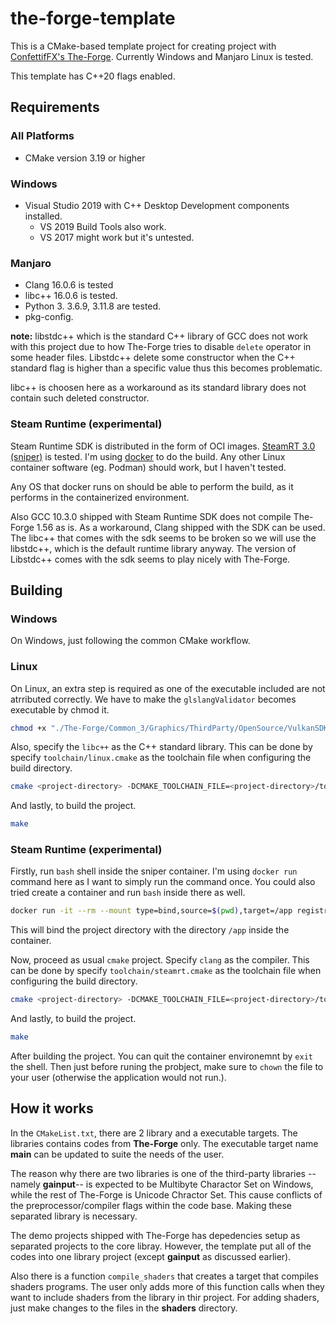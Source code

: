 # the-forge-template

This is a CMake-based template project for creating project with [ConfettifFX's The-Forge](https://github.com/ConfettiFX/The-Forge). 
Currently Windows and Manjaro Linux is tested.

This template has C++20 flags enabled.

## Requirements

### All Platforms

* CMake version 3.19 or higher

### Windows

* Visual Studio 2019 with C++ Desktop Development components installed.
  * VS 2019 Build Tools also work.
  * VS 2017 might work but it's untested.

### Manjaro

* Clang 16.0.6 is tested
* libc++ 16.0.6 is tested.
* Python 3. 3.6.9, 3.11.8 are tested.
* pkg-config.

**note:** libstdc++ which is the standard C++ library of GCC does not work with this project due to how The-Forge tries
to disable `delete` operator in some header files. Libstdc++ delete some constructor when the C++ standard flag is
higher than a specific value thus this becomes problematic.

libc++ is choosen here as a workaround as its standard library does not contain such deleted constructor.

### Steam Runtime (experimental)

Steam Runtime SDK is distributed in the form of OCI images. [SteamRT 3.0 (sniper)](https://gitlab.steamos.cloud/steamrt/sniper/sdk)
is tested. I'm using [docker](https://www.docker.com/) to do the build. Any other Linux container software (eg. Podman)
should work, but I haven't tested.

Any OS that docker runs on should be able to perform the build, as it performs in the containerized environment.

Also GCC 10.3.0 shipped with Steam Runtime SDK does not compile The-Forge 1.56 as is. As a workaround, Clang shipped with the SDK can be used. The libc++ that comes with the sdk seems to be broken so we will use the libstdc++, which is the default runtime library anyway. The version of Libstdc++ comes with the sdk seems to play nicely with The-Forge.

## Building

### Windows

On Windows, just following the common CMake workflow. 

### Linux
On Linux, an extra step is required as one of the executable included are not atrributed correctly. We have to
make the `glslangValidator` becomes executable by chmod it.

```sh
chmod +x "./The-Forge/Common_3/Graphics/ThirdParty/OpenSource/VulkanSDK/bin/Linux/glslangValidator"
```

Also, specify the `libc++` as the C++ standard library. This can be done by specify `toolchain/linux.cmake` as
the toolchain file when configuring the build directory.

```sh
cmake <project-directory> -DCMAKE_TOOLCHAIN_FILE=<project-directory>/toolchain/linux.cmake    
```

And lastly, to build the project.

```sh
make
```

### Steam Runtime (experimental)

Firstly, run `bash` shell inside the sniper container. I'm using `docker run` command here as I want to simply run the command once.
You could also tried create a container and run `bash` inside there as well.

```sh
docker run -it --rm --mount type=bind,source=$(pwd),target=/app registry.gitlab.steamos.cloud/steamrt/sniper/sdk bash
```
This will bind the project directory with the directory `/app` inside the container.

Now, proceed as usual `cmake` project. Specify `clang` as the compiler. This can be done by specify `toolchain/steamrt.cmake` as
the toolchain file when configuring the build directory.

```sh
cmake <project-directory> -DCMAKE_TOOLCHAIN_FILE=<project-directory>/toolchain/steamrt.cmake    
```

And lastly, to build the project.

```sh
make
```

After building the project. You can quit the container environemnt by `exit` the shell. Then just before runing the probject, make sure to `chown` the file to your user (otherwise the application would not run.).

## How it works

In the `CMakeList.txt`, there are 2 library and a executable targets. The libraries contains codes from **The-Forge**
only. The executable target name **main** can be updated to suite the needs of the user.

The reason why there are two libraries is one of the third-party libraries -- namely **gainput**-- is expected to be
Multibyte Charactor Set on Windows, while the rest of The-Forge is Unicode Chractor Set. This cause conflicts
of the preprocessor/compiler flags within the code base. Making these separated library is necessary.

The demo projects shipped with The-Forge has depedencies setup as separated projects to the core libray. However,
the template put all of the codes into one library project (except **gainput** as discussed earlier).

Also there is a function `compile_shaders` that creates a target that compiles shaders programs. The user only adds
more of this function calls when they want to include shaders from the library in thir project. For adding shaders,
just make changes to the files in the **shaders** directory. 